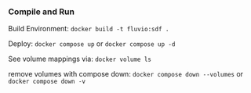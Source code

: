 ### Compile and Run

Build Environment:
`docker build -t fluvio:sdf .`

Deploy:
`docker compose up` or 
`docker compose up -d`

See volume mappings via:
`docker volume ls`

remove volumes with compose down:
`docker compose down --volumes` or `docker compose down -v`